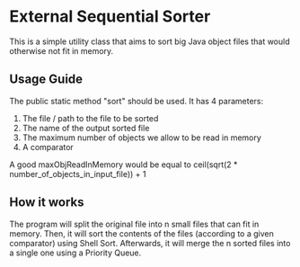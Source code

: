 # External Sequential Sorter
This is a simple utility class that aims to sort big Java object files that would otherwise not fit in memory.

## Usage Guide
The public static method "sort" should be used. It has 4 parameters:
1. The file / path to the file to be sorted
2. The name of the output sorted file
3. The maximum number of objects we allow to be read in memory
4. A comparator

A good maxObjReadInMemory would be equal to ceil(sqrt(2 * number_of_objects_in_input_file)) + 1

## How it works
The program will split the original file into n small files that can fit in memory. Then, it will sort the contents of the files (according to a given comparator) using Shell Sort. Afterwards, it will merge the n sorted files into a single one using a Priority Queue.
